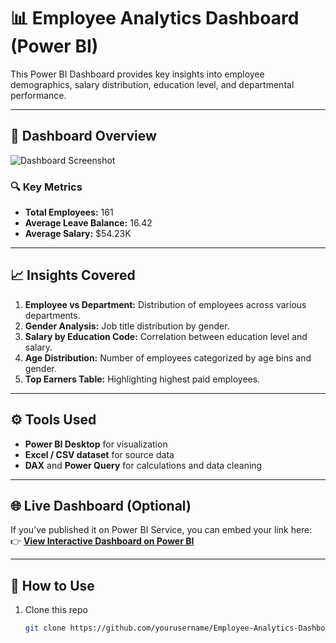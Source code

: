 # 📊 Employee Analytics Dashboard (Power BI)

This Power BI Dashboard provides key insights into employee demographics, salary distribution, education level, and departmental performance.

---

## 🧩 Dashboard Overview

![Dashboard Screenshot](images/dashboard.png)

### 🔍 Key Metrics
- **Total Employees:** 161  
- **Average Leave Balance:** 16.42  
- **Average Salary:** $54.23K  

---

## 📈 Insights Covered
1. **Employee vs Department:** Distribution of employees across various departments.  
2. **Gender Analysis:** Job title distribution by gender.  
3. **Salary by Education Code:** Correlation between education level and salary.  
4. **Age Distribution:** Number of employees categorized by age bins and gender.  
5. **Top Earners Table:** Highlighting highest paid employees.  

---

## ⚙️ Tools Used
- **Power BI Desktop** for visualization  
- **Excel / CSV dataset** for source data  
- **DAX** and **Power Query** for calculations and data cleaning  

---

## 🌐 Live Dashboard (Optional)
If you’ve published it on Power BI Service, you can embed your link here:  
👉 [**View Interactive Dashboard on Power BI**](https://app.powerbi.com/groups/me/reports/318837e6-12c8-4299-9754-a348aad6f379/18460bdb5f844dc5e222?experience=power-bi)

---

## 🧠 How to Use
1. Clone this repo  
   ```bash
   git clone https://github.com/yourusername/Employee-Analytics-Dashboard-PowerBI.git
